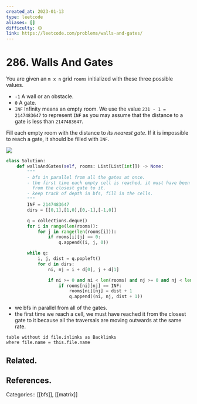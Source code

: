 ```yaml
---
created_at: 2023-01-13
type: leetcode
aliases: []
difficulty: 🟡
link: https://leetcode.com/problems/walls-and-gates/
---
```


# 286. Walls And Gates

You are given an `m x n` grid `rooms` initialized with these three possible values.

- `-1` A wall or an obstacle.
- `0` A gate.
- `INF` Infinity means an empty room. We use the value `231 - 1 = 2147483647` to represent `INF` as you may assume that the distance to a gate is less than `2147483647`.

Fill each empty room with the distance to _its nearest gate_. If it is impossible to reach a gate, it should be filled with `INF`.

![](https://assets.leetcode.com/uploads/2021/01/03/grid.jpg)

```python
class Solution:
    def wallsAndGates(self, rooms: List[List[int]]) -> None:
        """
        - bfs in parallel from all the gates at once.
        - the first time each empty cell is reached, it must have been
          from the closest gate to it.
        - keep track of depth in bfs, fill in the cells.
        """
        INF = 2147483647
        dirs = [[0,1],[1,0],[0,-1],[-1,0]]

        q = collections.deque()
        for i in range(len(rooms)):
            for j in range(len(rooms[i])):
                if rooms[i][j] == 0:
                    q.append((i, j, 0))

        while q:
            i, j, dist = q.popleft()
            for d in dirs:
                ni, nj = i + d[0], j + d[1]

                if ni >= 0 and ni < len(rooms) and nj >= 0 and nj < len(rooms[0]):
                    if rooms[ni][nj] == INF:
                        rooms[ni][nj] = dist + 1
                        q.append((ni, nj, dist + 1))
```

- we bfs in parallel from all of the gates.
- the first time we reach a cell, we must have reached it from the closest gate to it because all the traversals are moving outwards at the same rate.

```dataview
table without id file.inlinks as Backlinks
where file.name = this.file.name
```

## Related.

## References.

Categories:: [[bfs]], [[matrix]]
